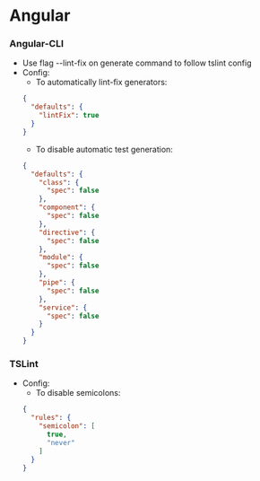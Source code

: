 # Angular

### Angular-CLI
- Use flag --lint-fix on generate command to follow tslint config
- Config:
  - To automatically lint-fix generators:
  ``` json
  {
    "defaults": {
      "lintFix": true
    }
  }
  ```
  - To disable automatic test generation:
  ``` json
  {
    "defaults": {
      "class": {
        "spec": false
      },
      "component": {
        "spec": false
      },
      "directive": {
        "spec": false
      },
      "module": {
        "spec": false
      },
      "pipe": {
        "spec": false
      },
      "service": {
        "spec": false
      }
    }
  }
  ```

### TSLint
- Config:
  - To disable semicolons:
  ``` json
  {
    "rules": {
      "semicolon": [
        true,
        "never"
      ]
    }
  }
  ```

